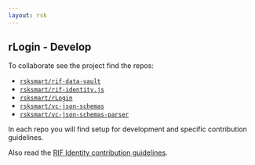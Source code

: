 ```yaml
---
layout: rsk
---
```


## rLogin - Develop

To collaborate see the project find the repos:

- [`rsksmart/rif-data-vault`](https://github.com/rsksmart/rif-data-vault)
- [`rsksmart/rif-identity.js`](https://github.com/rsksmart/rif-identity.js)
- [`rsksmart/rLogin`](https://github.com/rsksmart/rLogin)
- [`rsksmart/vc-json-schemas`](https://github.com/rsksmart/vc-json-schemas)
- [`rsksmart/vc-json-schemas-parser`](https://github.com/rsksmart/vc-json-schemas-parser)

In each repo you will find setup for development and specific contribution guidelines.

Also read the [RIF Identity contribution guidelines](../contribute).
